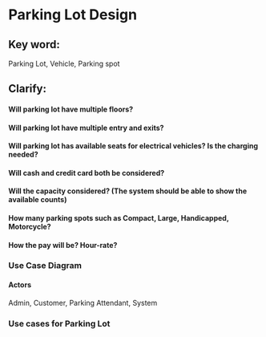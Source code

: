 # Parking Lot Design
## Key word:
Parking Lot, Vehicle, Parking spot
## Clarify:
#### Will parking lot have multiple floors?
#### Will parking lot have multiple entry and exits?
#### Will parking lot has available seats for electrical vehicles? Is the charging needed?
#### Will cash and credit card both be considered?
#### Will the capacity considered? (The system should be able to show the available counts)
#### How many parking spots such as Compact, Large, Handicapped, Motorcycle?
#### How the pay will be? Hour-rate?
### Use Case Diagram
#### Actors
Admin, Customer, Parking Attendant, System
### Use cases for Parking Lot
#### 
#### 



